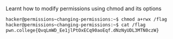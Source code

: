 Learnt how to modify permissions using chmod and its options
```bash
hacker@permissions~changing-permissions:~$ chmod a+rwx /flag
hacker@permissions~changing-permissions:~$ cat /flag
pwn.college{QvqLmWD_Ee1jlPtOxECq90aoEqf.dNzNyUDL3MTN0czW}
```
